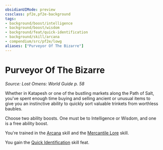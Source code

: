 ```yaml
---
obsidianUIMode: preview
cssclass: pf2e,pf2e-background
tags:
- background/boost/intelligence
- background/boost/wisdom
- background/feat/quick-identification
- background/skill/arcana
- compendium/src/pf2e/lowg
aliases: ["Purveyor Of The Bizarre"]
---
```

# Purveyor Of The Bizarre
*Source: Lost Omens: World Guide p. 58*  

Whether in Katapesh or one of the bustling markets along the Path of Salt, you've spent enough time buying and selling ancient or unusual items to give you an instinctive ability to quickly sort valuable trinkets from worthless baubles.

Choose two ability boosts. One must be to Intelligence or Wisdom, and one is a free ability boost.

You're trained in the [Arcana](../../skills.md#Arcana) skill and the [Mercantile Lore](../../skills.md#Lore) skill.

You gain the [Quick Identification](../../feats/quick-identification.md) skill feat.